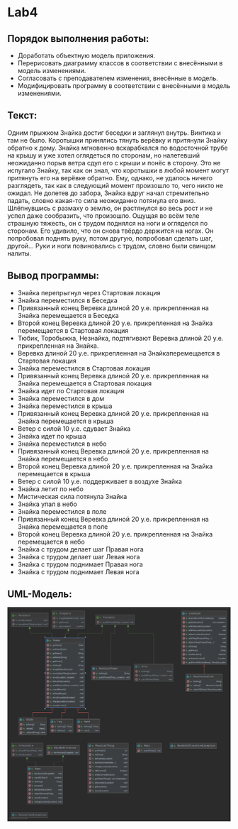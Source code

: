 # Lab4

## Порядок выполнения работы:

- Доработать объектную модель приложения.
- Перерисовать диаграмму классов в соответствии с внесёнными в модель изменениями.
- Согласовать с преподавателем изменения, внесённые в модель.
- Модифицировать программу в соответствии с внесёнными в модель изменениями.
## Текст:

Одним прыжком Знайка достиг беседки и заглянул внутрь. Винтика и там не было. 
Коротышки принялись тянуть верёвку и притянули Знайку обратно к дому.
Знайка мгновенно вскарабкался по водосточной трубе на крышу и уже хотел оглядеться по сторонам, 
но налетевший неожиданно порыв ветра сдул его с крыши и понёс в сторону. 
Это не испугало Знайку, так как он знал, что коротышки в любой момент могут притянуть его на верёвке обратно.
Ему, однако, не удалось ничего разглядеть, так как в следующий момент произошло то, чего никто не ожидал. 
Не долетев до забора, Знайка вдруг начал стремительно падать, словно какая-то сила неожиданно потянула его вниз.
 Шлёпнувшись с размаху о землю, он растянулся во весь рост и не успел даже сообразить, что произошло. 
Ощущая во всём теле страшную тяжесть, он с трудом поднялся на ноги и огляделся по сторонам.
Его удивило, что он снова твёрдо держится на ногах.
Он попробовал поднять руку, потом другую, попробовал сделать шаг, другой…
Руки и ноги повиновались с трудом, словно были свинцом налиты.

## Вывод программы:
- Знайка перепрыгнул через Стартовая локация
- Знайка переместился в Беседка
- Привязанный конец Веревка длиной 20 у.е. прикрепленная на Знайка перемещается в Беседка
- Второй конец Веревка длиной 20 у.е. прикрепленная на Знайка перемещается в Стартовая локация
- Тюбик, Торобыжка, Незнайка, подтягивают Веревка длиной 20 у.е. прикрепленная на Знайка.
- Веревка длиной 20 у.е. прикрепленная на Знайкаперемещается в Стартовая локация
- Знайка переместился в Стартовая локация
- Привязанный конец Веревка длиной 20 у.е. прикрепленная на Знайка перемещается в Стартовая локация
- Знайка идет по Стартовая локация
- Знайка переместился в дом
- Знайка переместился в крыша
- Привязанный конец Веревка длиной 20 у.е. прикрепленная на Знайка перемещается в крыша
- Ветер с силой 10 у.е. сдувает Знайка
- Знайка идет по крыша
- Знайка переместился в небо
- Привязанный конец Веревка длиной 20 у.е. прикрепленная на Знайка перемещается в небо
- Второй конец Веревка длиной 20 у.е. прикрепленная на Знайка перемещается в крыша
- Ветер с силой 10 у.е. поддерживает в воздухе Знайка
- Знайка летит по небо
- Мистическая cила потянула Знайка
- Знайка упал в небо
- Знайка переместился в поле
- Привязанный конец Веревка длиной 20 у.е. прикрепленная на Знайка перемещается в поле
- Второй конец Веревка длиной 20 у.е. прикрепленная на Знайка перемещается в небо
- Знайка с трудом делает шаг Правая нога
- Знайка с трудом делает шаг Левая нога
- Знайка с трудом поднимает Правая нога
- Знайка с трудом поднимает Левая нога

## UML-Модель:

![UML MODEL](https://github.com/Punvy/Lab4/blob/master/uml.png)
